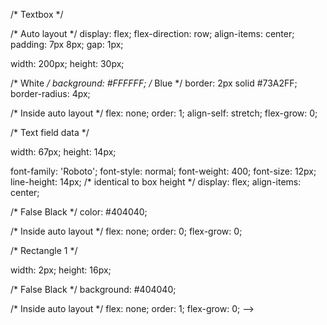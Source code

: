 <!-- https://fontawesome.com/ -->
<script src="https://kit.fontawesome.com/ce8c6a5a73.js" crossorigin="anonymous"></script>


<!-- header  -->
<!-- shopping bag -->
<i class="fa-solid fa-bag-shopping"></i>


<!-- footer -->

<!-- Instagram -->
<i class="fa-brands fa-instagram"></i>
<!-- linkedin -->
<i class="fa-brands fa-linkedin"></i>
<!-- facebook -->
<i class="fa-brands fa-facebook"></i>
<!-- Bookmark  -->
<i class="fa-solid fa-bookmark"></i>
<i class="fa-regular fa-bookmark"></i>



<!-- Customer service sidan -->
<!-- telephone -->
<i class="fa-solid fa-phone"></i>

<!-- envelope open -->
<i class="fa-solid fa-envelope-open"></i>

<!-- location pin -->
<i class="fa-solid fa-location-pin"></i>



<!-- CSS för input-fältet på sign-up sidan -->


/* Textbox */

/* Auto layout */
display: flex;
flex-direction: row;
align-items: center;
padding: 7px 8px;
gap: 1px;

width: 200px;
height: 30px;

/* White */
background: #FFFFFF;
/* Blue */
border: 2px solid #73A2FF;
border-radius: 4px;

/* Inside auto layout */
flex: none;
order: 1;
align-self: stretch;
flex-grow: 0;


/* Text field data */

width: 67px;
height: 14px;

font-family: 'Roboto';
font-style: normal;
font-weight: 400;
font-size: 12px;
line-height: 14px;
/* identical to box height */
display: flex;
align-items: center;

/* False Black */
color: #404040;


/* Inside auto layout */
flex: none;
order: 0;
flex-grow: 0;


/* Rectangle 1 */

width: 2px;
height: 16px;

/* False Black */
background: #404040;

/* Inside auto layout */
flex: none;
order: 1;
flex-grow: 0; -->

 
